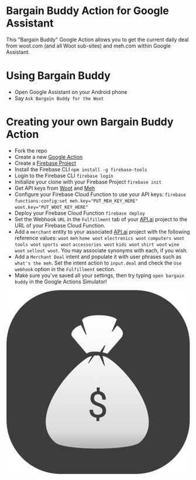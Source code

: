 # Bargain Buddy Action for Google Assistant
This "Bargain Buddy" Google Action allows you to get the current daily deal from woot.com (and all Woot sub-sites) and meh.com within Google Assistant.

# Using Bargain Buddy
- Open Google Assistant on your Android phone
- Say `Ask Bargain Buddy for the Woot`

# Creating your own Bargain Buddy Action
- Fork the repo
- Create a new [Google Action](https://console.actions.google.com)
- Create a [Firebase Project](https://console.firebase.google.com)
- Install the Firebase CLI
`npm install -g firebase-tools`
- Login to the Firebase CLI
`firebase login`
- Initialize your clone with your Firebase Project
`firebase init`
- Get API keys from [Woot](https://woot.com) and [Meh](https://meh.com)
- Configure your Firebase Cloud Function to use your API keys:
`firebase functions:config:set meh.key="PUT_MEH_KEY_HERE" woot.key="PUT_WOOT_KEY_HERE"`
- Deploy your Firebase Cloud Function
`firebase deploy`
- Set the Webhook `URL` in the `Fulfillment` tab of your [API.ai](https://console.api.ai) project to the URL of your Firebase Cloud Function.
- Add a `merchant` entity to your associated [API.ai](https://console.api.ai) project with the following reference values: `woot` `meh` `home woot` `electronics woot` `computers woot` `tools woot` `sports woot` `accessories woot` `kids woot` `shirt woot` `wine woot` `sellout woot`. You may associate synonyms with each, if you wish.
- Add a `Merchant Deal` intent and populate it with user phrases such as `what's the meh`. Set the intent action to `input.deal` and check the `Use webhook` option in the `Fulfillment` section.
- Make sure you've saved all your settings, then try typing `open bargain buddy` in the Google Actions Simulator!

![Bargain Buddy Logo](https://raw.githubusercontent.com/nickschwab/google-actions-bargain-buddy/master/logo/large_512x512.png)
